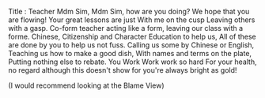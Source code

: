   Title : Teacher
  Mdm Sim, Mdm Sim, how are you doing?
  We hope that you are flowing!
  Your great lessons are just
  With me on the cusp
  Leaving others with a gasp.
  Co-form teacher acting like a form,
  leaving our class with a forme.
  Chinese, Citizenship and Character Education to help us,
  All of these are done by you to help us not fuss.
  Calling us some by Chinese or English,
  Teaching us how to make a good dish,
  With names and terms on the plate,
  Putting nothing else to rebate.
  You Work Work work so hard
  For your health, no regard
  although this doesn't show
  for you're always bright as gold!
  
  
  
  
  
  
  
  
  
  
  
  
  
  
  
  
  
  
  
  
  
  
  
  
  
  
  (I would recommend looking at the Blame View)
  
  
  
